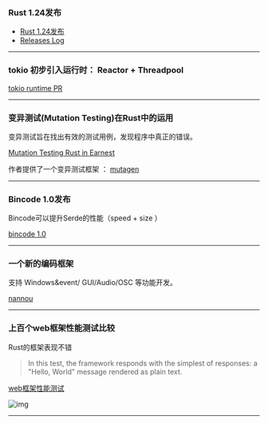 ### Rust 1.24发布

- [Rust 1.24发布](https://blog.rust-lang.org/2018/02/15/Rust-1.24.html)
- [Releases Log](https://github.com/rust-lang/rust/blob/master/RELEASES.md#version-1240-2018-02-15)

---

### tokio  初步引入运行时： Reactor + Threadpool

[tokio runtime PR](https://github.com/tokio-rs/tokio/pull/141)

---

### 变异测试(Mutation Testing)在Rust中的运用

变异测试旨在找出有效的测试用例，发现程序中真正的错误。

[Mutation Testing Rust in Earnest](https://llogiq.github.io/2018/02/14/mutagen.html)

作者提供了一个变异测试框架 ： [mutagen](https://github.com/llogiq/mutagen)

---

### Bincode 1.0发布

Bincode可以提升Serde的性能（speed + size ）

[bincode 1.0](http://tyoverby.com/posts/bincode_release.html)

---

###  一个新的编码框架

支持 Windows&event/  GUI/Audio/OSC 等功能开发。


[nannou](https://github.com/MindBuffer/nannou)

---

### 上百个web框架性能测试比较

Rust的框架表现不错

> In this test, the framework responds with the simplest of responses: a "Hello, World" message rendered as plain text.

[web框架性能测试](https://www.techempower.com/benchmarks/#section=data-r15&hw=ph&test=plaintext)

![img](https://wx2.sinaimg.cn/mw690/71684decly1foi4y98rmcj214c6qvhdw.jpg)

---
